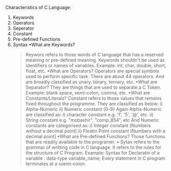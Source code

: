 Characteristics of C Language:
1) Keywords
2) Operators
3) Seperator
4) Constant
5) Pre-defined Functions
6) Syntax
   •What are Keywords?
   > Keywors refers to those words of C language that has a reserved meaning or pre-defined meaning. Keywords shouldn't be used as identifiers or names of variables.
   Example: int, char, double, short, float, etc.
   •What are Operators?
   > Operators are special symbols used to perform specific task. There are about 44 operators.
   And are broadly classified as unary, binary, ternary, etc.
   •What are Separator?
   > They are things that are used to separate a C Token.
   Example: blank space, semi-colon, comma, etc.
   •What are Constants/Literals?
   > Constant refers to those values that remains fixed throughout the programme.
   They are classified as below:
     i) Alpha-Numeric
     ii) Numeric constant {0-9}
       Again Alpha-Numeric are classified as:
       i) character constant e.g. 'f', '5', '@', etc.
       ii) String constant e.g. "mobashir", "comp_854", etc
       And Numeric constants are categorised as:
       i) Integer constant [Numbers without a decimal point]
       ii) Floatin Point constant [Numbers with a decimal point]
   •What are Pre-defined Functions?
   > Those functions that are readily available to the programer.
   • Sytax refers to the grammar of writting code in C language. It refers to the rules for the structure of C Program.
   Example: Syntax for Declaratin of a variable :
             data-type variable_name;
           Every statement in C program terminates at a ssemi-colon.
